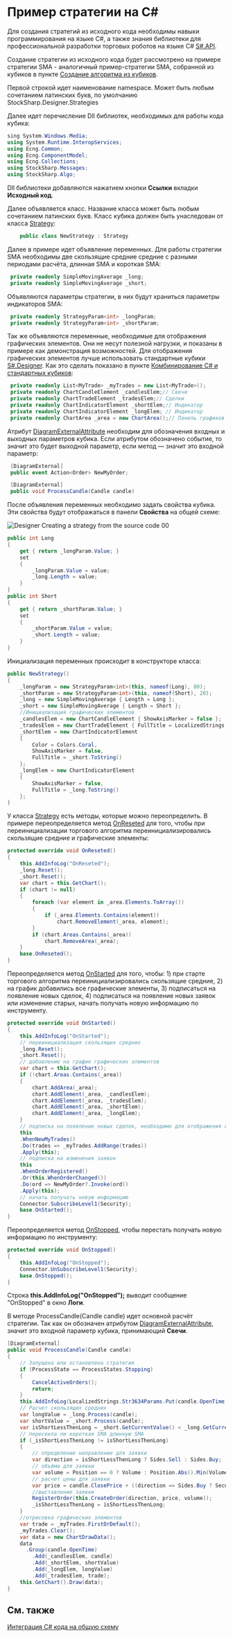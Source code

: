 # Пример стратегии на C\#

Для создания стратегий из исходного кода необходимы навыки программирования на языке C\#, а также знания библиотеки для профессиональной разработки торговых роботов на языке C\# [S\#.API](StockSharpAbout.md).

Создание стратегии из исходного кода будет рассмотрено на примере стратегии SMA \- аналогичный пример\-стратегии SMA, собранной из кубиков в пункте [Создание алгоритма из кубиков](Designer_Algorithm_creation_of_elements.md).

Первой строкой идет наименование namespace. Может быть любым сочетанием латинских букв, по умолчанию StockSharp.Designer.Strategies

Далее идет перечисление Dll библиотек, необходимых для работы кода кубика:

```cs
sing System.Windows.Media;
using System.Runtime.InteropServices;
using Ecng.Common;
using Ecng.ComponentModel;
using Ecng.Collections;
using StockSharp.Messages;
using StockSharp.Algo;
```

Dll библиотеки добавляются нажатием кнопки **Ссылки** вкладки **Исходный код**.

Далее объявляется класс. Название класса может быть любым сочетанием латинских букв. Класс кубика должен быть унаследован от класса [Strategy](../api/StockSharp.Algo.Strategies.Strategy.html):

```cs
	public class NewStrategy : Strategy
```

Далее в примере идет объявление переменных. Для работы стратегии SMA необходимы две скользящие средние средние с разными периодами расчёта, длинная SMA и короткая SMA:

```cs
 private readonly SimpleMovingAverage _long;
 private readonly SimpleMovingAverage _short;
```

Объявляются параметры стратегии, в них будут храниться параметры индикаторов SMA:

```cs
 private readonly StrategyParam<int> _longParam;
 private readonly StrategyParam<int> _shortParam;
```

Так же объявляются переменные, необходимые для отображения графических элементов. Они не несут полезной нагрузки, и показаны в примере как демонстрация возможностей. Для отображения графических элементов лучше использовать стандартные кубики [S\#.Designer](Designer.md). Как это сделать показано в пункте [Комбинирование C\# и стандартных кубиков](Designer_Combine_Source_code_and_standard_elements.md):

```cs
 private readonly List<MyTrade> _myTrades = new List<MyTrade>();
 private readonly ChartCandleElement _candlesElem;// Свечи
 private readonly ChartTradeElement _tradesElem;// Сделки
 private readonly ChartIndicatorElement _shortElem;// Индикатор
 private readonly ChartIndicatorElement _longElem; // Индикатор
 private readonly ChartArea _area = new ChartArea();// Панель графиков
```

Атрибут [DiagramExternalAttribute](../api/StockSharp.Xaml.Diagram.Elements.DiagramExternalAttribute.html) необходим для обозначения входных и выходных параметров кубика. Если атрибутом обозначено событие, то значит это будет выходной параметр, если метод — значит это входной параметр:

```cs
 [DiagramExternal]
 public event Action<Order> NewMyOrder;
```
```cs
 [DiagramExternal]
 public void ProcessCandle(Candle candle)
```

После объявления переменных необходимо задать свойства кубика. Эти свойства будут отображаться в панели **Свойства** на общей схеме:

![Designer Creating a strategy from the source code 00](../images/Designer_Creating_strategy_from_source_code_00.png)

```cs
public int Long
{
    get { return _longParam.Value; }
    set
    {
        _longParam.Value = value;
        _long.Length = value;
    }
}
public int Short
{
    get { return _shortParam.Value; }
    set
    {
        _shortParam.Value = value;
        _short.Length = value;
    }
}
```

Инициализация переменных происходит в конструкторе класса:

```cs
public NewStrategy()
{
    _longParam = new StrategyParam<int>(this, nameof(Long), 80);
    _shortParam = new StrategyParam<int>(this, nameof(Short), 20);
    _long = new SimpleMovingAverage { Length = Long };
    _short = new SimpleMovingAverage { Length = Short };
    //Инициализация графических элементов
    _candlesElem = new ChartCandleElement { ShowAxisMarker = false };
    _tradesElem = new ChartTradeElement { FullTitle = LocalizedStrings.Str985 };
    _shortElem = new ChartIndicatorElement
    {
        Color = Colors.Coral,
        ShowAxisMarker = false,
        FullTitle = _short.ToString()
    };
    _longElem = new ChartIndicatorElement
    {
        ShowAxisMarker = false,
        FullTitle = _long.ToString()
    };
}
```

У класса [Strategy](../api/StockSharp.Algo.Strategies.Strategy.html) есть методы, которые можно переопределить. В примере переопределяется метод [OnReseted](../api/StockSharp.Algo.Strategies.Strategy.OnReseted.html) для того, чтобы при переинициализации торгового алгоритма переинициализировались скользящие средние и графические элементы:

```cs
protected override void OnReseted()
{
    this.AddInfoLog("OnReseted");
    _long.Reset();
    _short.Reset();
    var chart = this.GetChart();
    if (chart != null)
    {
        foreach (var element in _area.Elements.ToArray())
        {
            if (_area.Elements.Contains(element))
                chart.RemoveElement(_area, element);
        }
        if (chart.Areas.Contains(_area))
            chart.RemoveArea(_area);
    }
    base.OnReseted();
}
```

Переопределяется метод [OnStarted](../api/StockSharp.Algo.Strategies.Strategy.OnStarted.html) для того, чтобы: 1) при старте торгового алгоритма переинициализировались скользящие средние, 2) на график добавились все графические элементы, 3) подписаться на появление новых сделок, 4) подписаться на появление новых заявок или изменение старых, начать получать новую информацию по инструменту.

```cs
protected override void OnStarted()
{
    this.AddInfoLog("OnStarted");
    // переинициализация скользящих средних
    _long.Reset();
    _short.Reset();
    // добавление на график графических элементов
    var chart = this.GetChart();
    if (!chart.Areas.Contains(_area))
    {
        chart.AddArea(_area);
        chart.AddElement(_area, _candlesElem);
        chart.AddElement(_area, _tradesElem);
        chart.AddElement(_area, _shortElem);
        chart.AddElement(_area, _longElem);
    }
    // подписка на появление новых сделок, необходимо для отображения сделок
    this
    .WhenNewMyTrades()
    .Do(trades => _myTrades.AddRange(trades))
    .Apply(this);
    // подписка на изменения заявок
    this
    .WhenOrderRegistered()
    .Or(this.WhenOrderChanged())
    .Do(ord => NewMyOrder?.Invoke(ord))
    .Apply(this);
    // начать получать новую информацию
    Connector.SubscribeLevel1(Security);
    base.OnStarted();
}
```

Переопределяется метод [OnStopped](../api/StockSharp.Algo.Strategies.Strategy.OnStopped.html), чтобы перестать получать новую информацию по инструменту:

```cs
protected override void OnStopped()
{
    this.AddInfoLog("OnStopped");
    Connector.UnSubscribeLevel1(Security);
    base.OnStopped();
}
```

Строка **this.AddInfoLog("OnStopped");** выводит сообщение "OnStopped" в окно **Логи**.

В методе ProcessCandle(Candle candle) идет основной расчёт стратегии. Так как он обозначен атрибутом [DiagramExternalAttribute](../api/StockSharp.Xaml.Diagram.Elements.DiagramExternalAttribute.html), значит это входной параметр кубика, принимающий **Свечи**.

```cs
[DiagramExternal]
public void ProcessCandle(Candle candle)
{
    // Запущена или остановлена стратегия
    if (ProcessState == ProcessStates.Stopping)
    {
        CancelActiveOrders();
        return;
    }
    this.AddInfoLog(LocalizedStrings.Str3634Params.Put(candle.OpenTime, candle.OpenPrice, candle.HighPrice, candle.LowPrice, candle.ClosePrice, candle.TotalVolume, candle.Security));
    // Расчет скользящих средних
    var longValue = _long.Process(candle);
    var shortValue = _short.Process(candle);
    var isShortLessThenLong = _short.GetCurrentValue() < _long.GetCurrentValue();
    // пересекла ли короткая SMA длинную SMA
    if (_isShortLessThenLong != isShortLessThenLong)
    {
        // определение направление для заявки
        var direction = isShortLessThenLong ? Sides.Sell : Sides.Buy;
        // объёма для заявки
        var volume = Position == 0 ? Volume : Position.Abs().Min(Volume) * 2;
        // расчет цены для заявки
        var price = candle.ClosePrice + ((direction == Sides.Buy ? Security.PriceStep : -Security.PriceStep) ?? 1);
        //выставление заявки
        RegisterOrder(this.CreateOrder(direction, price, volume));
        _isShortLessThenLong = isShortLessThenLong;
    }
    //отрисовка графических элементов
    var trade = _myTrades.FirstOrDefault();
    _myTrades.Clear();
    var data = new ChartDrawData();
    data
      .Group(candle.OpenTime)
        .Add(_candlesElem, candle)
        .Add(_shortElem, shortValue)
        .Add(_longElem, longValue)
        .Add(_tradesElem, trade);
    this.GetChart().Draw(data);
}
```

## См. также

[Интеграция C\# кода на общую схему](Designer_Integration_Source_code_in_scheme.md)
